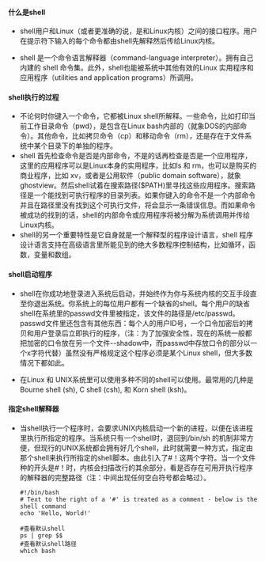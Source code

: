 #### 什么是shell

* shell用户和Linux（或者更准确的说，是和Linux内核）之间的接口程序。用户在提示符下输入的每个命令都由shell先解释然后传给Linux内核。

* shell 是一个命令语言解释器（command-language interpreter）。拥有自己内建的 shell 命令集。此外，shell也能被系统中其他有效的Linux 实用程序和应用程序（utilities and application programs）所调用。

#### shell执行的过程

* 不论何时你键入一个命令，它都被Linux shell所解释。一些命令，比如打印当前工作目录命令（pwd），是包含在Linux bash内部的（就象DOS的内部命令）。其他命令，比如拷贝命令（cp）和移动命令（rm），还是存在于文件系统中某个目录下的单独的程序。
* shell 首先检查命令是否是内部命令，不是的话再检查是否是一个应用程序，这里的应用程序可以是Linux本身的实用程序，比如ls 和 rm，也可以是购买的商业程序，比如 xv，或者是公用软件（public domain software），就象 ghostview。然后shell试着在搜索路径($PATH)里寻找这些应用程序。搜索路径是一个能找到可执行程序的目录列表。如果你键入的命令不是一个内部命令并且在路径里没有找到这个可执行文件，将会显示一条错误信息。而如果命令被成功的找到的话，shell的内部命令或应用程序将被分解为系统调用并传给Linux内核。
* shell的另一个重要特性是它自身就是一个解释型的程序设计语言，shell 程序设计语言支持在高级语言里所能见到的绝大多数程序控制结构，比如循环，函数，变量和数组。

#### shell启动程序

* shell在你成功地登录进入系统后启动，并始终作为你与系统内核的交互手段直至你退出系统。你系统上的每位用户都有一个缺省的shell。每个用户的缺省shell在系统里的passwd文件里被指定，该文件的路径是/etc/passwd。passwd文件里还包含有其他东西：每个人的用户ID号，一个口令加密后的拷贝和用户登录后立即执行的程序，（注：为了加强安全性，现在的系统一般都把加密的口令放在另一个文件--shadow中，而passwd中存放口令的部分以一个x字符代替）虽然没有严格规定这个程序必须是某个Linux shell，但大多数情况下都如此。

* 在Linux 和 UNIX系统里可以使用多种不同的shell可以使用。最常用的几种是 Bourne shell (sh), C shell (csh), 和 Korn shell (ksh)。

#### 指定shell解释器

* 当shell执行一个程序时，会要求UNIX内核启动一个新的进程，以便在该进程里执行所指定的程序。当系统只有一个shell时，退回到/bin/sh 的机制非常方便，但现行的UNIX系统都会拥有好几个shell，此时就需要一种方式，指定由那个shell来执行所指定的shell脚本。由此引入了#！这两个字符。当一个文件种的开头是#！时，内核会扫描改行的其余部分，看是否存在可用开执行程序的解释器的完整路径（注：中间出现任何空白符号都会略过）。

    ```shell
    #!/bin/bash
    # Text to the right of a '#' is treated as a comment - below is the shell command
    echo 'Hello, World!'
    ```

    ```shell
    #查看默认shell
    ps | grep $$
    #查看默认shell路径
    which bash
    ```